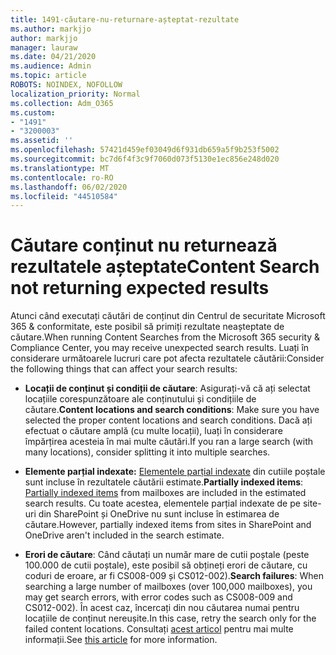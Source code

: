 ```yaml
---
title: 1491-căutare-nu-returnare-așteptat-rezultate
ms.author: markjjo
author: markjjo
manager: lauraw
ms.date: 04/21/2020
ms.audience: Admin
ms.topic: article
ROBOTS: NOINDEX, NOFOLLOW
localization_priority: Normal
ms.collection: Adm_O365
ms.custom:
- "1491"
- "3200003"
ms.assetid: ''
ms.openlocfilehash: 57421d459ef03049d6f931db659a5f9b253f5002
ms.sourcegitcommit: bc7d6f4f3c9f7060d073f5130e1ec856e248d020
ms.translationtype: MT
ms.contentlocale: ro-RO
ms.lasthandoff: 06/02/2020
ms.locfileid: "44510584"
---
```

# <a name="content-search-not-returning-expected-results"></a><span data-ttu-id="c83ea-102">Căutare conținut nu returnează rezultatele așteptate</span><span class="sxs-lookup"><span data-stu-id="c83ea-102">Content Search not returning expected results</span></span>

<span data-ttu-id="c83ea-103">Atunci când executați căutări de conținut din Centrul de securitate Microsoft 365 & conformitate, este posibil să primiți rezultate neașteptate de căutare.</span><span class="sxs-lookup"><span data-stu-id="c83ea-103">When running Content Searches from the Microsoft 365 security & Compliance Center, you may receive unexpected search results.</span></span> <span data-ttu-id="c83ea-104">Luați în considerare următoarele lucruri care pot afecta rezultatele căutării:</span><span class="sxs-lookup"><span data-stu-id="c83ea-104">Consider the following things that can affect your search results:</span></span>

- <span data-ttu-id="c83ea-105">**Locații de conținut și condiții de căutare**: Asigurați-vă că ați selectat locațiile corespunzătoare ale conținutului și condițiile de căutare.</span><span class="sxs-lookup"><span data-stu-id="c83ea-105">**Content locations and search conditions**: Make sure you have selected the proper content locations and search conditions.</span></span> <span data-ttu-id="c83ea-106">Dacă ați efectuat o căutare amplă (cu multe locații), luați în considerare împărțirea acesteia în mai multe căutări.</span><span class="sxs-lookup"><span data-stu-id="c83ea-106">If you ran a large search (with many locations), consider splitting it into multiple searches.</span></span>

- <span data-ttu-id="c83ea-107">**Elemente parțial indexate:** [Elementele parțial indexate](https://docs.microsoft.com/microsoft-365/compliance/partially-indexed-items-in-content-search) din cutiile poștale sunt incluse în rezultatele căutării estimate.</span><span class="sxs-lookup"><span data-stu-id="c83ea-107">**Partially indexed items**:  [Partially indexed items](https://docs.microsoft.com/microsoft-365/compliance/partially-indexed-items-in-content-search) from mailboxes are included in the estimated search results.</span></span> <span data-ttu-id="c83ea-108">Cu toate acestea, elementele parțial indexate de pe site-uri din SharePoint și OneDrive nu sunt incluse în estimarea de căutare.</span><span class="sxs-lookup"><span data-stu-id="c83ea-108">However, partially indexed items from sites in SharePoint and OneDrive aren't included in the search estimate.</span></span>

- <span data-ttu-id="c83ea-109">**Erori de căutare**: Când căutați un număr mare de cutii poștale (peste 100.000 de cutii poștale), este posibil să obțineți erori de căutare, cu coduri de eroare, ar fi CS008-009 și CS012-002).</span><span class="sxs-lookup"><span data-stu-id="c83ea-109">**Search failures**: When searching a large number of mailboxes (over 100,000 mailboxes), you may get search errors, with error codes such as CS008-009 and CS012-002).</span></span> <span data-ttu-id="c83ea-110">În acest caz, încercați din nou căutarea numai pentru locațiile de conținut nereușite.</span><span class="sxs-lookup"><span data-stu-id="c83ea-110">In this case, retry the search only for the failed content locations.</span></span> <span data-ttu-id="c83ea-111">Consultați [acest articol](https://docs.microsoft.com/microsoft-365/compliance/retry-failed-content-search) pentru mai multe informații.</span><span class="sxs-lookup"><span data-stu-id="c83ea-111">See  [this article](https://docs.microsoft.com/microsoft-365/compliance/retry-failed-content-search) for more information.</span></span>
